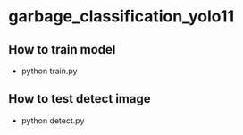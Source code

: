 # garbage_classification_yolo11
## How to train model
- python train.py
## How to test detect image
- python detect.py
